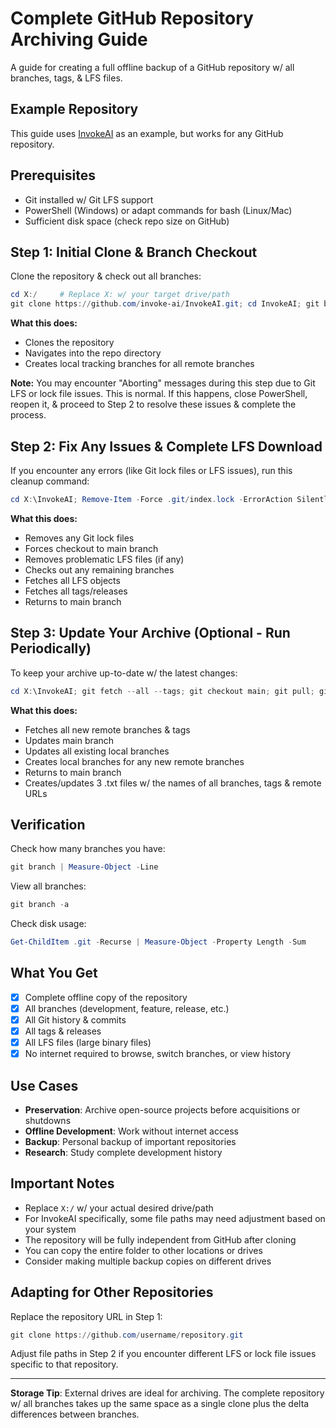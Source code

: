 # Complete GitHub Repository Archiving Guide

A guide for creating a full offline backup of a GitHub repository w/ all branches, tags, & LFS files.

## Example Repository
This guide uses [InvokeAI](https://github.com/invoke-ai/InvokeAI) as an example, but works for any GitHub repository.

## Prerequisites
- Git installed w/ Git LFS support
- PowerShell (Windows) or adapt commands for bash (Linux/Mac)
- Sufficient disk space (check repo size on GitHub)

## Step 1: Initial Clone & Branch Checkout

Clone the repository & check out all branches:
```powershell
cd X:/     # Replace X: w/ your target drive/path
git clone https://github.com/invoke-ai/InvokeAI.git; cd InvokeAI; git branch -r | ForEach-Object { $_.Trim() } | Where-Object { $_ -notmatch '->' } | ForEach-Object { $branch = $_ -replace 'origin/', ''; git checkout $branch }
```

**What this does:**
- Clones the repository
- Navigates into the repo directory
- Creates local tracking branches for all remote branches

**Note:** You may encounter "Aborting" messages during this step due to Git LFS or lock file issues. This is normal. If this happens, close PowerShell, reopen it, & proceed to Step 2 to resolve these issues & complete the process.

## Step 2: Fix Any Issues & Complete LFS Download

If you encounter any errors (like Git lock files or LFS issues), run this cleanup command:
```powershell
cd X:\InvokeAI; Remove-Item -Force .git/index.lock -ErrorAction SilentlyContinue; git checkout main -f; Remove-Item -Force tests/test_model_probe/stripped_models/peft_adapter_model.safetensors -ErrorAction SilentlyContinue; git branch -r | ForEach-Object { $_.Trim() } | Where-Object { $_ -notmatch '->' } | ForEach-Object { $branch = $_ -replace 'origin/', ''; if (-not (git branch --list $branch)) { git checkout $branch -f } }; git checkout main -f; git lfs fetch --all; git lfs checkout; git fetch --tags
```

**What this does:**
- Removes any Git lock files
- Forces checkout to main branch
- Removes problematic LFS files (if any)
- Checks out any remaining branches
- Fetches all LFS objects
- Fetches all tags/releases
- Returns to main branch

## Step 3: Update Your Archive (Optional - Run Periodically)

To keep your archive up-to-date w/ the latest changes:
```powershell
cd X:\InvokeAI; git fetch --all --tags; git checkout main; git pull; git branch -r | ForEach-Object { $_.Trim() } | Where-Object { $_ -notmatch '->' } | ForEach-Object { $branch = $_ -replace 'origin/', ''; if (-not (git branch --list $branch)) { git checkout $branch } else { git checkout $branch; git pull } }; git checkout main; git branch > branches-list.txt; git tag > tags-list.txt; git remote -v > remote-info.txt
```
**What this does:**
- Fetches all new remote branches & tags
- Updates main branch
- Updates all existing local branches
- Creates local branches for any new remote branches
- Returns to main branch
- Creates/updates 3 .txt files w/ the names of all branches, tags & remote URLs

## Verification

Check how many branches you have:
```powershell
git branch | Measure-Object -Line
```

View all branches:
```powershell
git branch -a
```

Check disk usage:
```powershell
Get-ChildItem .git -Recurse | Measure-Object -Property Length -Sum
```

## What You Get

- [x] Complete offline copy of the repository
- [x] All branches (development, feature, release, etc.)
- [x] All Git history & commits
- [x] All tags & releases
- [x] All LFS files (large binary files)
- [x] No internet required to browse, switch branches, or view history 

## Use Cases

- **Preservation**: Archive open-source projects before acquisitions or shutdowns
- **Offline Development**: Work without internet access
- **Backup**: Personal backup of important repositories
- **Research**: Study complete development history

## Important Notes

- Replace `X:/` w/ your actual desired drive/path
- For InvokeAI specifically, some file paths may need adjustment based on your system
- The repository will be fully independent from GitHub after cloning
- You can copy the entire folder to other locations or drives
- Consider making multiple backup copies on different drives

## Adapting for Other Repositories

Replace the repository URL in Step 1:
```powershell
git clone https://github.com/username/repository.git
```

Adjust file paths in Step 2 if you encounter different LFS or lock file issues specific to that repository.

---

**Storage Tip**: External drives are ideal for archiving. The complete repository w/ all branches takes up the same space as a single clone plus the delta differences between branches.
